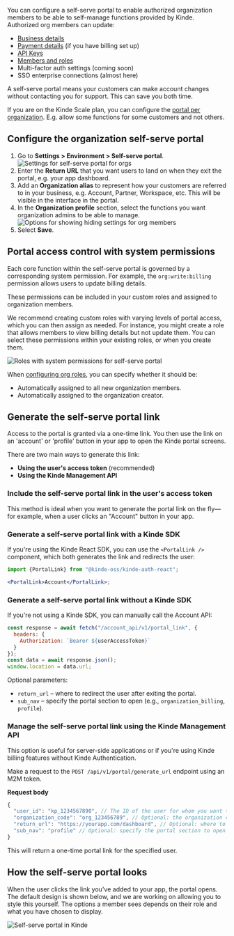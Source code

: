 
You can configure a self-serve portal to enable authorized organization members to be able to self-manage functions provided by Kinde. Authorized org members can update:

- [Business details](/manage-your-account/business-information/update-your-details/)
- [Payment details](/manage-your-account/profile-and-plan/update-kinde-payment/) (if you have billing set up)
- [API Keys](/manage-your-apis/add-manage-api-keys/self-serve-api-keys/)
- [Members and roles](/get-started/team-and-account/add-team-members/)
- Multi-factor auth settings (coming soon)
- SSO enterprise connections (almost here)

A self-serve portal means your customers can make account changes without contacting you for support. This can save you both time.

If you are on the Kinde Scale plan, you can configure the [portal per organization](/build/organizations/self-serve-portal-per-org/). E.g. allow some functions for some customers and not others.

## Configure the organization self-serve portal

1. Go to **Settings > Environment > Self-serve portal**.
   ![Settings for self-serve portal for orgs](https://imagedelivery.net/skPPZTHzSlcslvHjesZQcQ/81169031-611b-402a-20f7-47c84f53b600/public)
2. Enter the **Return URL** that you want users to land on when they exit the portal, e.g. your app dashboard.
3. Add an **Organization alias** to represent how your customers are referred to in your business, e.g. Account, Partner, Workspace, etc. This will be visible in the interface in the portal.
4. In the **Organization profile** section, select the functions you want organization admins to be able to manage.
   ![Options for showing hiding settings for org members](https://imagedelivery.net/skPPZTHzSlcslvHjesZQcQ/13cf1ec6-bbe1-4059-4c78-b97d94b2b200/public)
5. Select **Save**.

## Portal access control with system permissions

Each core function within the self-serve portal is governed by a corresponding system permission. For example, the `org:write:billing` permission allows users to update billing details.

These permissions can be included in your custom roles and assigned to organization members.

We recommend creating custom roles with varying levels of portal access, which you can then assign as needed. For instance, you might create a role that allows members to view billing details but not update them. You can select these permissions within your existing roles, or when you create them.

![Roles with system permissions for self-serve portal](https://imagedelivery.net/skPPZTHzSlcslvHjesZQcQ/1e90e72e-00d5-4063-8d34-79d1a9b8f000/public)

When [configuring org roles](/billing/get-started/add-billing-role/), you can specify whether it should be:

- Automatically assigned to all new organization members.
- Automatically assigned to the organization creator.

## Generate the self-serve portal link

Access to the portal is granted via a one-time link. You then use the link on an 'account' or 'profile' button in your app to open the Kinde portal screens. 

There are two main ways to generate this link:

- **Using the user's access token** (recommended)
- **Using the Kinde Management API**

### Include the self-serve portal link in the user's access token

This method is ideal when you want to generate the portal link on the fly—for example, when a user clicks an "Account" button in your app.

### Generate a self-serve portal link with a Kinde SDK

If you're using the Kinde React SDK, you can use the `<PortalLink />` component, which both generates the link and redirects the user:

```jsx
import {PortalLink} from "@kinde-oss/kinde-auth-react";

<PortalLink>Account</PortalLink>;
```

### Generate a self-serve portal link without a Kinde SDK

If you're not using a Kinde SDK, you can manually call the Account API:

```js
const response = await fetch("/account_api/v1/portal_link", {
  headers: {
    Authorization: `Bearer ${userAccessToken}`
  }
});
const data = await response.json();
window.location = data.url;
```

Optional parameters:

- `return_url` – where to redirect the user after exiting the portal.
- `sub_nav` – specify the portal section to open (e.g., `organization_billing`, `profile`).

### Manage the self-serve portal link using the Kinde Management API

This option is useful for server-side applications or if you're using Kinde billing features without Kinde Authentication.

Make a request to the `POST /api/v1/portal/generate_url` endpoint using an M2M token.

**Request body**

```js
{
  "user_id": "kp_1234567890", // The ID of the user for whom you want to generate the portal link
  "organization_code": "org_123456789", // Optional: the organization code for which the portal link is generated
  "return_url": "https://yourapp.com/dashboard", // Optional: where to redirect the user after exiting the portal
  "sub_nav": "profile" // Optional: specify the portal section to open (e.g., `organization_billing`, `profile`)
}
```

This will return a one-time portal link for the specified user.

## How the self-serve portal looks

When the user clicks the link you've added to your app, the portal opens. The default design is shown below, and we are working on allowing you to style this yourself. The options a member sees depends on their role and what you have chosen to display.

![Self-serve portal in Kinde](https://imagedelivery.net/skPPZTHzSlcslvHjesZQcQ/fb38548b-e530-4dfa-68b3-29ef2f287700/public)
